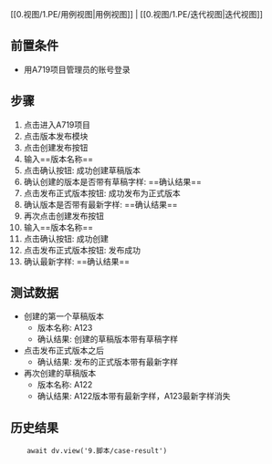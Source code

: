 [[0.视图/1.PE/用例视图|用例视图]] | [[0.视图/1.PE/迭代视图|迭代视图]]

## 前置条件

- 用A719项目管理员的账号登录

## 步骤

1. 点击进入A719项目
2. 点击版本发布模块
3. 点击创建发布按钮
4. 输入==版本名称== 
5. 点击确认按钮: 成功创建草稿版本
6. 确认创建的版本是否带有草稿字样: ==确认结果== 
7. 点击发布正式版本按钮: 成功发布为正式版本
8. 确认版本是否带有最新字样: ==确认结果==
9. 再次点击创建发布按钮
10. 输入==版本名称== 
11. 点击确认按钮: 成功创建
12. 点击发布正式版本按钮: 发布成功
13. 确认最新字样: ==确认结果==

## 测试数据

- 创建的第一个草稿版本
	- 版本名称: A123
	- 确认结果: 创建的草稿版本带有草稿字样
- 点击发布正式版本之后
	- 确认结果: 发布的正式版本带有最新字样
- 再次创建的草稿版本
	- 版本名称: A122
	- 确认结果: A122版本带有最新字样，A123最新字样消失

## 历史结果

```dataviewjs
    await dv.view('9.脚本/case-result')
```
